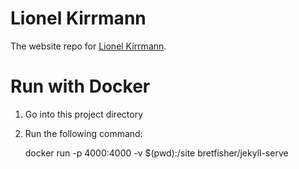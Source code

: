 # Lionel Kirrmann

The website repo for [Lionel Kirrmann](https://lionelkirrmann.com).

# Run with Docker

1. Go into this project directory
2. Run the following command:

   docker run -p 4000:4000 -v $(pwd):/site bretfisher/jekyll-serve

